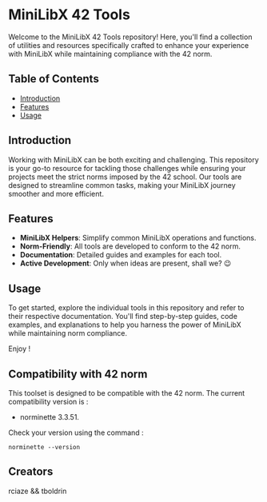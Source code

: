 # MiniLibX 42 Tools

Welcome to the MiniLibX 42 Tools repository! Here, you'll find a collection of utilities and resources specifically crafted to enhance your experience with MiniLibX while maintaining compliance with the 42 norm.

## Table of Contents
- [Introduction](#introduction)
- [Features](#features)
- [Usage](#usage)

## Introduction

Working with MiniLibX can be both exciting and challenging. This repository is your go-to resource for tackling those challenges while ensuring your projects meet the strict norms imposed by the 42 school. Our tools are designed to streamline common tasks, making your MiniLibX journey smoother and more efficient.

## Features

- **MiniLibX Helpers**: Simplify common MiniLibX operations and functions.
- **Norm-Friendly**: All tools are developed to conform to the 42 norm.
- **Documentation**: Detailed guides and examples for each tool.
- **Active Development**: Only when ideas are present, shall we? 😉

## Usage

To get started, explore the individual tools in this repository and refer to their respective documentation. You'll find step-by-step guides, code examples, and explanations to help you harness the power of MiniLibX while maintaining norm compliance.

Enjoy !

## Compatibility with 42 norm

This toolset is designed to be compatible with the 42 norm. 
The current compatibility version is :

- norminette 3.3.51.

Check your version using the command :

```
norminette --version
```

## Creators

rciaze && tboldrin